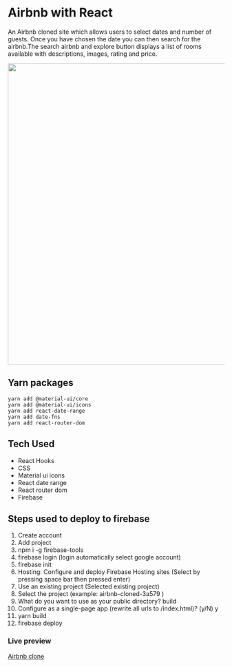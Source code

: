 
# Airbnb with React

An Airbnb cloned site which allows users to select dates and number of guests. Once you have chosen the date you can then search for the airbnb.The search airbnb and explore button displays a list of rooms available with descriptions, images, rating and price. 

<img src="https://res.cloudinary.com/shafali/image/upload/v1601120068/airbnb_mzpdhe.gif" width='700px' height='auto'>


## Yarn packages
```
yarn add @material-ui/core
yarn add @material-ui/icons
yarn add react-date-range
yarn add date-fns
yarn add react-router-dom
```


## Tech Used

* React Hooks
* CSS 
* Material ui icons
* React date range
* React router dom
* Firebase 


## Steps used to deploy to firebase

1.  Create account
2.  Add project
3.  npm i -g firebase-tools
4.  firebase login  (login automatically select google account)
5.  firebase init
6.  Hosting: Configure and deploy Firebase Hosting sites (Select by pressing space bar then pressed enter)
7.  Use an existing project (Selected existing project)
8.  Select the project (example: airbnb-cloned-3a579 )
9.  What do you want to use as your public directory? build
10. Configure as a single-page app (rewrite all urls to /index.html)? (y/N) y
11. yarn build
12. firebase deploy

### Live preview 
[Airbnb clone](https://airbnb-d3d38.web.app/)
